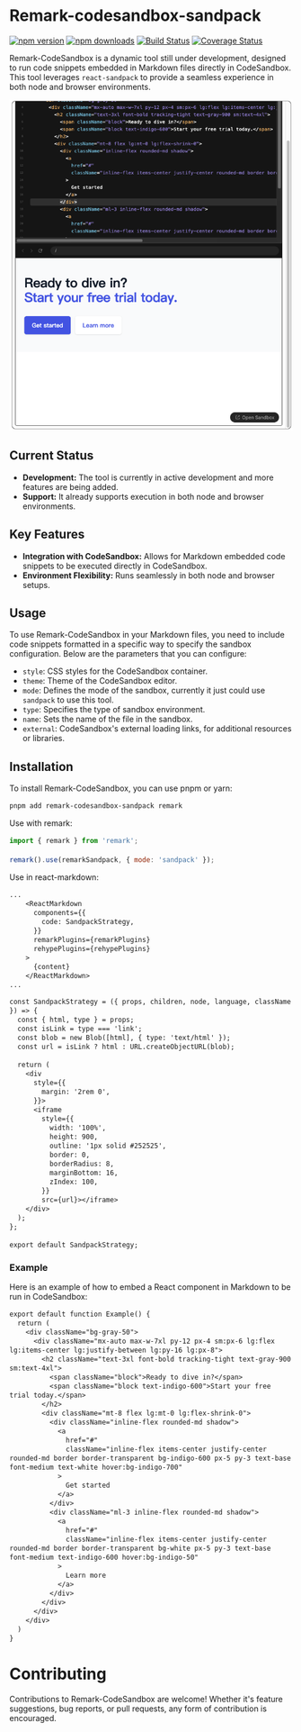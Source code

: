 # Remark-codesandbox-sandpack

[![npm version](https://img.shields.io/npm/v/remark-codesandbox-sandpack.svg)](https://www.npmjs.com/package/remark-codesandbox-sandpack)
[![npm downloads](https://img.shields.io/npm/dm/remark-codesandbox-sandpack.svg)](https://www.npmjs.com/package/remark-codesandbox-sandpack)
[![Build Status](https://img.shields.io/github/actions/workflow/status/fwx5618177/remark-codesandbox-sandpack/main.yml?branch=master)](https://github.com/fwx5618177/remark-codesandbox-sandpack/actions)
[![Coverage Status](https://coveralls.io/repos/github/fwx5618177/remark-codesandbox-sandpack/badge.svg?branch=master)](https://coveralls.io/github/fwx5618177/remark-codesandbox-sandpack?branch=main)

Remark-CodeSandbox is a dynamic tool still under development, designed to run code snippets embedded in Markdown files directly in CodeSandbox. This tool leverages `react-sandpack` to provide a seamless experience in both node and browser environments.

![snapshoot](snapshoot.png)

## Current Status

- **Development:** The tool is currently in active development and more features are being added.
- **Support:** It already supports execution in both node and browser environments.

## Key Features

- **Integration with CodeSandbox:** Allows for Markdown embedded code snippets to be executed directly in CodeSandbox.
- **Environment Flexibility:** Runs seamlessly in both node and browser setups.

## Usage

To use Remark-CodeSandbox in your Markdown files, you need to include code snippets formatted in a specific way to specify the sandbox configuration. Below are the parameters that you can configure:

- `style`: CSS styles for the CodeSandbox container.
- `theme`: Theme of the CodeSandbox editor.
- `mode`: Defines the mode of the sandbox, currently it just could use `sandpack` to use this tool.
- `type`: Specifies the type of sandbox environment.
- `name`: Sets the name of the file in the sandbox.
- `external`: CodeSandbox's external loading links, for additional resources or libraries.

## Installation

To install Remark-CodeSandbox, you can use pnpm or yarn:

```bash
pnpm add remark-codesandbox-sandpack remark
```

Use with remark:

```javascript
import { remark } from 'remark';

remark().use(remarkSandpack, { mode: 'sandpack' });
```

Use in react-markdown:

```tsx
...
    <ReactMarkdown
      components={{
        code: SandpackStrategy,
      }}
      remarkPlugins={remarkPlugins}
      rehypePlugins={rehypePlugins}
    >
      {content}
    </ReactMarkdown>
...
```

```tsx
const SandpackStrategy = ({ props, children, node, language, className }) => {
  const { html, type } = props;
  const isLink = type === 'link';
  const blob = new Blob([html], { type: 'text/html' });
  const url = isLink ? html : URL.createObjectURL(blob);

  return (
    <div
      style={{
        margin: '2rem 0',
      }}>
      <iframe
        style={{
          width: '100%',
          height: 900,
          outline: '1px solid #252525',
          border: 0,
          borderRadius: 8,
          marginBottom: 16,
          zIndex: 100,
        }}
        src={url}></iframe>
    </div>
  );
};

export default SandpackStrategy;
```

### Example

Here is an example of how to embed a React component in Markdown to be run in CodeSandbox:

```react codesandbox=new?name=App.tsx&style=height:1000px;width:600px&theme=dark&mode=sandpack
export default function Example() {
  return (
    <div className="bg-gray-50">
      <div className="mx-auto max-w-7xl py-12 px-4 sm:px-6 lg:flex lg:items-center lg:justify-between lg:py-16 lg:px-8">
        <h2 className="text-3xl font-bold tracking-tight text-gray-900 sm:text-4xl">
          <span className="block">Ready to dive in?</span>
          <span className="block text-indigo-600">Start your free trial today.</span>
        </h2>
        <div className="mt-8 flex lg:mt-0 lg:flex-shrink-0">
          <div className="inline-flex rounded-md shadow">
            <a
              href="#"
              className="inline-flex items-center justify-center rounded-md border border-transparent bg-indigo-600 px-5 py-3 text-base font-medium text-white hover:bg-indigo-700"
            >
              Get started
            </a>
          </div>
          <div className="ml-3 inline-flex rounded-md shadow">
            <a
              href="#"
              className="inline-flex items-center justify-center rounded-md border border-transparent bg-white px-5 py-3 text-base font-medium text-indigo-600 hover:bg-indigo-50"
            >
              Learn more
            </a>
          </div>
        </div>
      </div>
    </div>
  )
}
```

# Contributing

Contributions to Remark-CodeSandbox are welcome! Whether it's feature suggestions, bug reports, or pull requests, any form of contribution is encouraged.
